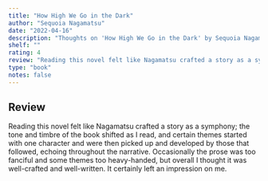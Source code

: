 ```yaml
---
title: "How High We Go in the Dark"
author: "Sequoia Nagamatsu"
date: "2022-04-16"
description: "Thoughts on 'How High We Go in the Dark' by Sequoia Nagamatsu."
shelf: ""
rating: 4
review: "Reading this novel felt like Nagamatsu crafted a story as a symphony; the tone and timbre of the book shifted as I read, and certain themes started with one character and were then picked up and developed by those that followed, echoing throughout the narrative. Occasionally the prose was too fanciful and some themes too heavy-handed, but overall I thought it was well-crafted and well-written. It certainly left an impression on me."
type: "book"
notes: false
---
```


## Review

Reading this novel felt like Nagamatsu crafted a story as a symphony; the tone and timbre of the book shifted as I read, and certain themes started with one character and were then picked up and developed by those that followed, echoing throughout the narrative. Occasionally the prose was too fanciful and some themes too heavy-handed, but overall I thought it was well-crafted and well-written. It certainly left an impression on me.
